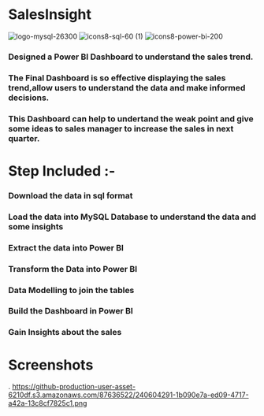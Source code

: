 # SalesInsight

![logo-mysql-26300]([https://github.com/rounakgarg68/Sales-Insight/assets/87636522/50481f61-cf73-4d1e-90bc-b1094e78bd6c](https://github-production-user-asset-6210df.s3.amazonaws.com/87636522/241567359-50481f61-cf73-4d1e-90bc-b1094e78bd6c.png))
![icons8-sql-60 (1)](https://github-production-user-asset-6210df.s3.amazonaws.com/87636522/241567801-3aa4d56f-2581-4569-9029-e4c67be20f1e.png)
![icons8-power-bi-200]([https://github.com/rounakgarg68/Sales-Insight/assets/87636522/26e677e1-83d9-42b0-893f-432b05e6b074](https://github-production-user-asset-6210df.s3.amazonaws.com/87636522/241568399-26e677e1-83d9-42b0-893f-432b05e6b074.png))

### Designed a Power BI Dashboard to understand the sales trend.
### The Final Dashboard is so effective displaying the sales trend,allow users to understand the data and make informed decisions.
### This Dashboard can help to undertand the weak point and give some ideas to sales manager to increase the sales in next quarter.

# Step Included :- 
### Download the data in sql format
### Load the data into MySQL Database to understand the data and some insights
### Extract the data into Power BI
### Transform the Data into Power BI
### Data Modelling to join the tables
### Build the Dashboard in Power BI
### Gain Insights about the sales

# Screenshots

.
https://github-production-user-asset-6210df.s3.amazonaws.com/87636522/240604291-1b090e7a-ed09-4717-a42a-13c8cf7825c1.png
